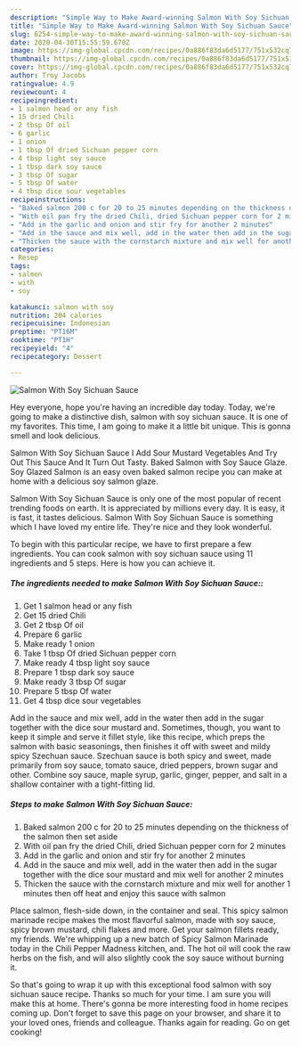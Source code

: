 ```yaml
---
description: "Simple Way to Make Award-winning Salmon With Soy Sichuan Sauce"
title: "Simple Way to Make Award-winning Salmon With Soy Sichuan Sauce"
slug: 6254-simple-way-to-make-award-winning-salmon-with-soy-sichuan-sauce
date: 2020-04-30T15:55:59.670Z
image: https://img-global.cpcdn.com/recipes/0a886f83da6d5177/751x532cq70/salmon-with-soy-sichuan-sauce-recipe-main-photo.jpg
thumbnail: https://img-global.cpcdn.com/recipes/0a886f83da6d5177/751x532cq70/salmon-with-soy-sichuan-sauce-recipe-main-photo.jpg
cover: https://img-global.cpcdn.com/recipes/0a886f83da6d5177/751x532cq70/salmon-with-soy-sichuan-sauce-recipe-main-photo.jpg
author: Troy Jacobs
ratingvalue: 4.9
reviewcount: 4
recipeingredient:
- 1 salmon head or any fish
- 15 dried Chili
- 2 tbsp Of oil
- 6 garlic
- 1 onion
- 1 tbsp Of dried Sichuan pepper corn
- 4 tbsp light soy sauce
- 1 tbsp dark soy sauce
- 3 tbsp Of sugar
- 5 tbsp Of water
- 4 tbsp dice sour vegetables
recipeinstructions:
- "Baked salmon 200 c for 20 to 25 minutes depending on the thickness of the salmon then set aside"
- "With oil pan fry the dried Chili, dried Sichuan pepper corn for 2 minutes"
- "Add in the garlic and onion and stir fry for another 2 minutes"
- "Add in the sauce and mix well, add in the water then add in the sugar together with the dice sour mustard and mix well for another 2 minutes"
- "Thicken the sauce with the cornstarch mixture and mix well for another 1 minutes then off heat and enjoy this sauce with salmon"
categories:
- Resep
tags:
- salmon
- with
- soy

katakunci: salmon with soy
nutrition: 204 calories
recipecuisine: Indonesian
preptime: "PT16M"
cooktime: "PT1H"
recipeyield: "4"
recipecategory: Dessert

---
```



![Salmon With Soy Sichuan Sauce](https://img-global.cpcdn.com/recipes/0a886f83da6d5177/751x532cq70/salmon-with-soy-sichuan-sauce-recipe-main-photo.jpg)

Hey everyone, hope you're having an incredible day today. Today, we're going to make a distinctive dish, salmon with soy sichuan sauce. It is one of my favorites. This time, I am going to make it a little bit unique. This is gonna smell and look delicious.

Salmon With Soy Sichuan Sauce I Add Sour Mustard Vegetables And Try Out This Sauce And It Turn Out Tasty. Baked Salmon with Soy Sauce Glaze. Soy Glazed Salmon is an easy oven baked salmon recipe you can make at home with a delicious soy salmon glaze.

Salmon With Soy Sichuan Sauce is only one of the most popular of recent trending foods on earth. It is appreciated by millions every day. It is easy, it is fast, it tastes delicious. Salmon With Soy Sichuan Sauce is something which I have loved my entire life. They're nice and they look wonderful.


To begin with this particular recipe, we have to first prepare a few ingredients. You can cook salmon with soy sichuan sauce using 11 ingredients and 5 steps. Here is how you can achieve it.

##### The ingredients needed to make Salmon With Soy Sichuan Sauce::

1. Get 1 salmon head or any fish
1. Get 15 dried Chili
1. Get 2 tbsp Of oil
1. Prepare 6 garlic
1. Make ready 1 onion
1. Take 1 tbsp Of dried Sichuan pepper corn
1. Make ready 4 tbsp light soy sauce
1. Prepare 1 tbsp dark soy sauce
1. Make ready 3 tbsp Of sugar
1. Prepare 5 tbsp Of water
1. Get 4 tbsp dice sour vegetables


Add in the sauce and mix well, add in the water then add in the sugar together with the dice sour mustard and. Sometimes, though, you want to keep it simple and serve it fillet style, like this recipe, which preps the salmon with basic seasonings, then finishes it off with sweet and mildy spicy Szechuan sauce. Szechuan sauce is both spicy and sweet, made primarily from soy sauce, tomato sauce, dried peppers, brown sugar and other. Combine soy sauce, maple syrup, garlic, ginger, pepper, and salt in a shallow container with a tight-fitting lid. 

##### Steps to make Salmon With Soy Sichuan Sauce:

1. Baked salmon 200 c for 20 to 25 minutes depending on the thickness of the salmon then set aside
1. With oil pan fry the dried Chili, dried Sichuan pepper corn for 2 minutes
1. Add in the garlic and onion and stir fry for another 2 minutes
1. Add in the sauce and mix well, add in the water then add in the sugar together with the dice sour mustard and mix well for another 2 minutes
1. Thicken the sauce with the cornstarch mixture and mix well for another 1 minutes then off heat and enjoy this sauce with salmon


Place salmon, flesh-side down, in the container and seal. This spicy salmon marinade recipe makes the most flavorful salmon, made with soy sauce, spicy brown mustard, chili flakes and more. Get your salmon fillets ready, my friends. We&#39;re whipping up a new batch of Spicy Salmon Marinade today in the Chili Pepper Madness kitchen, and. The hot oil will cook the raw herbs on the fish, and will also slightly cook the soy sauce without burning it. 

So that's going to wrap it up with this exceptional food salmon with soy sichuan sauce recipe. Thanks so much for your time. I am sure you will make this at home. There's gonna be more interesting food in home recipes coming up. Don't forget to save this page on your browser, and share it to your loved ones, friends and colleague. Thanks again for reading. Go on get cooking!
